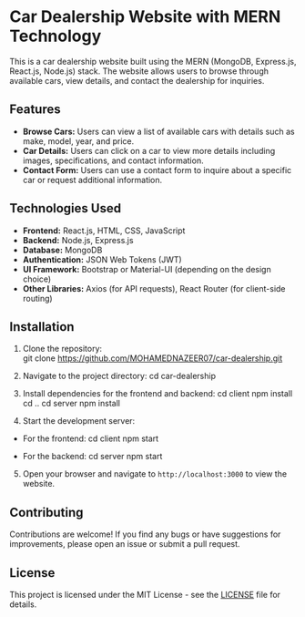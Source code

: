 # Car Dealership Website with MERN Technology

This is a car dealership website built using the MERN (MongoDB, Express.js, React.js, Node.js) stack. The website allows users to browse through available cars, view details, and contact the dealership for inquiries.

## Features

- **Browse Cars:** Users can view a list of available cars with details such as make, model, year, and price.
- **Car Details:** Users can click on a car to view more details including images, specifications, and contact information.
- **Contact Form:** Users can use a contact form to inquire about a specific car or request additional information.

## Technologies Used

- **Frontend:** React.js, HTML, CSS, JavaScript
- **Backend:** Node.js, Express.js
- **Database:** MongoDB
- **Authentication:** JSON Web Tokens (JWT)
- **UI Framework:** Bootstrap or Material-UI (depending on the design choice)
- **Other Libraries:** Axios (for API requests), React Router (for client-side routing)

## Installation

1. Clone the repository:   
  git clone https://github.com/MOHAMEDNAZEER07/car-dealership.git


2. Navigate to the project directory:
  cd car-dealership


3. Install dependencies for the frontend and backend:
  cd client
  npm install
  cd ..
  cd server
  npm install


4. Start the development server:

- For the frontend:
    cd client
    npm start

- For the backend:
    cd server
    npm start


5. Open your browser and navigate to `http://localhost:3000` to view the website.

## Contributing

Contributions are welcome! If you find any bugs or have suggestions for improvements, please open an issue or submit a pull request.

## License

This project is licensed under the MIT License - see the [LICENSE](LICENSE) file for details.
